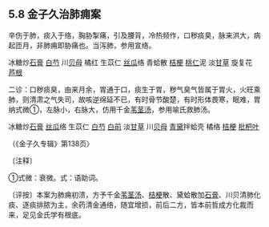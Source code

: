 ## 5.8 金子久治肺痈案

辛伤于肺，痰入于络，胸胁掣痛，引及腰背，冷热频作，口秽痰臭，脉来洪大，病起匝月，非肺痈即胁痛也。当泻肺，参用宣络。

冰糖炒[石膏](https://www.gmzyjc.com/read/bc/bc03-0.1.1.0.0.md) [白芍](https://www.gmzyjc.com/read/bc/bc17-0.3.4.0.0.md) 川[贝母](https://www.gmzyjc.com/read/bc/bc16-0.2.3.0.0.md) 橘红 生苡仁 [丝瓜](https://www.gmzyjc.com/read/bc/bc20-0.20.0.0.0.md)络 青蛤散 [桔梗](https://www.gmzyjc.com/read/bc/bc16-0.2.2.0.0.md) [桃仁](https://www.gmzyjc.com/read/bc/bc12-0.0.10.0.0.md)泥 淡[甘草](https://www.gmzyjc.com/read/bc/bc17-0.1.8.0.0.md) 旋复花 [芦根](https://www.gmzyjc.com/read/bc/bc03-0.1.4.0.0.md)

二诊：口秽痰臭，由来月余，胃通于口，痰生于胃，秽气臭气皆属于胃火，火旺乘肺，则清肃之气失司，故咳逆绵延不已，有时骨节酸楚，有时形体畏寒，眠难，胃纳式微①，左脉小，右脉大，仿用千金[苇茎汤](https://www.gmzyjc.com/read/fjx/fjx17-0.4.0.0.0.md)，参用喻氏救肺汤。

冰糖炒[石膏](https://www.gmzyjc.com/read/bc/bc03-0.1.1.0.0.md) [丝瓜](https://www.gmzyjc.com/read/bc/bc20-0.20.0.0.0.md)络 生苡仁 [白芍](https://www.gmzyjc.com/read/bc/bc17-0.3.4.0.0.md) [白前](https://www.gmzyjc.com/read/bc/bc16-0.1.6.0.0.md) 淡[甘草](https://www.gmzyjc.com/read/bc/bc17-0.1.8.0.0.md) 川[贝母](https://www.gmzyjc.com/read/bc/bc16-0.2.3.0.0.md) [青黛](https://www.gmzyjc.com/read/bc/bc03-0.4.6.0.0.md)拌蛤壳 橘络 [桔梗](https://www.gmzyjc.com/read/bc/bc16-0.2.2.0.0.md) [枇杷叶](https://www.gmzyjc.com/read/bc/bc16-0.3.9.0.0.md)

（《金子久专辑》第138页〉

〔注释〕

①式微：衰微。式：语助词。

〔评按〕本案为肺痈初溃，方予千金[苇茎汤](https://www.gmzyjc.com/read/fjx/fjx17-0.4.0.0.0.md)、[桔梗](https://www.gmzyjc.com/read/bc/bc16-0.2.2.0.0.md)散、黛蛤散加[石膏](https://www.gmzyjc.com/read/bc/bc03-0.1.1.0.0.md)、川贝清肺化痰、逐痰排脓为主，余药清金通络，随宜增损，前后二方，皆本前哲成方化裁而来，足见金氏学有根底。

